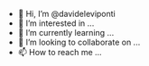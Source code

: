 - 👋 Hi, I’m @davideleviponti
- 👀 I’m interested in ...
- 🌱 I’m currently learning ...
- 💞️ I’m looking to collaborate on ...
- 📫 How to reach me ...

<!---
davideleviponti/davideleviponti is a ✨ special ✨ repository because its `README.md` (this file) appears on your GitHub profile.
You can click the Preview link to take a look at your changes.
--->
